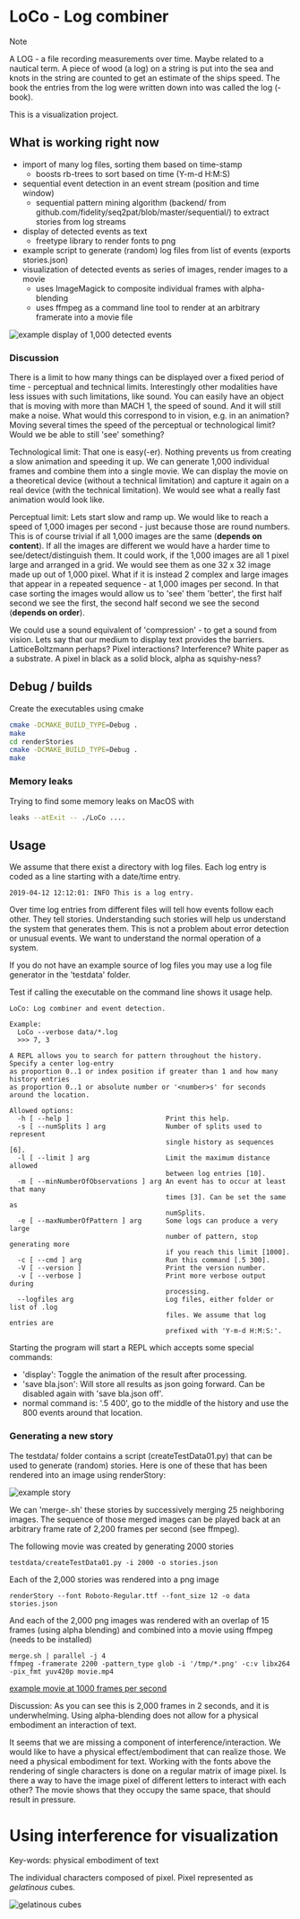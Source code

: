 # LoCo - Log combiner

> [!NOTE]
> A LOG - a file recording measurements over time. Maybe related to a nautical term. A piece of wood (a log) on a string is put into the sea and knots in the string are counted to get an estimate of the ships speed. The book the entries from the log were written down into was called the log (-book). 

This is a visualization project.

## What is working right now

- import of many log files, sorting them based on time-stamp
  - boosts rb-trees to sort based on time (Y-m-d H:M:S)
- sequential event detection in an event stream (position and time window)
  - sequential pattern mining algorithm (backend/ from github.com/fidelity/seq2pat/blob/master/sequential/) to extract stories from log streams
- display of detected events as text
  - freetype library to render fonts to png
- example script to generate (random) log files from list of events (exports stories.json)
- visualization of detected events as series of images, render images to a movie
  - uses ImageMagick to composite individual frames with alpha-blending
  - uses ffmpeg as a command line tool to render at an arbitrary framerate into a movie file

![example display of 1,000 detected events](https://github.com/HaukeBartsch/LoCo/blob/main/images/14seconds.gif)

### Discussion

There is a limit to how many things can be displayed over a fixed period of time - perceptual and technical limits. Interestingly other modalities have less issues with such limitations, like sound. You can easily have an object that is moving with more than MACH 1, the speed of sound. And it will still make a noise. What would this correspond to in vision, e.g. in an animation? Moving several times the speed of the perceptual or technological limit? Would we be able to still 'see' something?

Technological limit: That one is easy(-er). Nothing prevents us from creating a slow animation and speeding it up. We can generate 1,000 individual frames and combine them into a single movie. We can display the movie on a theoretical device (without a technical limitation) and capture it again on a real device (with the technical limitation). We would see what a really fast animation would look like.

Perceptual limit: Lets start slow and ramp up. We would like to reach a speed of 1,000 images per second - just because those are round numbers. This is of course trivial if all 1,000 images are the same (**depends on content**). If all the images are different we would have a harder time to see/detect/distinguish them. It could work, if the 1,000 images are all 1 pixel large and arranged in a grid. We would see them as one 32 x 32 image made up out of 1,000 pixel. What if it is instead 2 complex and large images that appear in a repeated sequence - at 1,000 images per second. In that case sorting the images would allow us to 'see' them 'better', the first half second we see the first, the second half second we see the second (**depends on order**).

We could use a sound equivalent of 'compression' - to get a sound from vision. Lets say that our medium to display text provides the barriers. LatticeBoltzmann perhaps? Pixel interactions? Interference? White paper as a substrate. A pixel in black as a solid block, alpha as squishy-ness? 


## Debug / builds

Create the executables using cmake

```bash
cmake -DCMAKE_BUILD_TYPE=Debug .
make
cd renderStories
cmake -DCMAKE_BUILD_TYPE=Debug .
make
```

### Memory leaks

Trying to find some memory leaks on MacOS with


```bash
leaks --atExit -- ./LoCo ....
```

## Usage

We assume that there exist a directory with log files. Each log entry is coded as a line starting with a date/time entry.

```
2019-04-12 12:12:01: INFO This is a log entry.
```

Over time log entries from different files will tell how events follow each other. They tell stories. Understanding such stories will help us understand the system that generates them. This is not a problem about error detection or unusual events. We want to understand the normal operation of a system.

If you do not have an example source of log files you may use a log file generator in the 'testdata' folder.

Test if calling the executable on the command line shows it usage help.

```{bash}
LoCo: Log combiner and event detection.

Example:
  LoCo --verbose data/*.log
  >>> 7, 3

A REPL allows you to search for pattern throughout the history. Specify a center log-entry
as proportion 0..1 or index position if greater than 1 and how many history entries
as proportion 0..1 or absolute number or '<number>s' for seconds around the location.

Allowed options:
  -h [ --help ]                        Print this help.
  -s [ --numSplits ] arg               Number of splits used to represent 
                                       single history as sequences [6].
  -l [ --limit ] arg                   Limit the maximum distance allowed 
                                       between log entries [10].
  -m [ --minNumberOfObservations ] arg An event has to occur at least that many
                                       times [3]. Can be set the same as 
                                       numSplits.
  -e [ --maxNumberOfPattern ] arg      Some logs can produce a very large 
                                       number of pattern, stop generating more 
                                       if you reach this limit [1000].
  -c [ --cmd ] arg                     Run this command [.5 300].
  -V [ --version ]                     Print the version number.
  -v [ --verbose ]                     Print more verbose output during 
                                       processing.
  --logfiles arg                       Log files, either folder or list of .log
                                       files. We assume that log entries are 
                                       prefixed with 'Y-m-d H:M:S:'.
```

Starting the program will start a REPL which accepts some special commands:

- 'display': Toggle the animation of the result after processing.
- 'save bla.json': Will store all results as json going forward. Can be disabled again with 'save bla.json off'.
- normal command is: '.5 400', go to the middle of the history and use the 800 events around that location.


### Generating a new story

The testdata/ folder contains a script (createTestData01.py) that can be used to generate (random) stories. Here is one of these that has been rendered into an image using renderStory:

![example story](https://github.com/HaukeBartsch/LoCo/blob/main/images/00000004.png)

We can 'merge-.sh' these stories by successively merging 25 neighboring images. The sequence of those merged images can be played back at an arbitrary frame rate of 2,200 frames per second (see ffmpeg).

The following movie was created by generating 2000 stories

```{bash}
testdata/createTestData01.py -i 2000 -o stories.json
```

Each of the 2,000 stories was rendered into a png image

```{bash}
renderStory --font Roboto-Regular.ttf --font_size 12 -o data stories.json
```

And each of the 2,000 png images was rendered with an overlap of 15 frames (using alpha blending) and combined into a movie using ffmpeg (needs to be installed)

```{bash}
merge.sh | parallel -j 4
ffmpeg -framerate 2200 -pattern_type glob -i '/tmp/*.png' -c:v libx264 -pix_fmt yuv420p movie.mp4
```

[example movie at 1000 frames per second](https://github.com/HaukeBartsch/LoCo/blob/main/images/movie.mp4)

Discussion: As you can see this is 2,000 frames in 2 seconds, and it is underwhelming. Using alpha-blending does not allow for a physical embodiment an interaction of text.

It seems that we are missing a component of interference/interaction. We would like to have a physical effect/embodiment that can realize those. We need a physical embodiment for text. Working with the fonts above the rendering of single characters is done on a regular matrix of image pixel. Is there a way to have the image pixel of different letters to interact with each other? The movie shows that they occupy the same space, that should result in pressure.

# Using interference for visualization

Key-words: physical embodiment of text

The individual characters composed of pixel. Pixel represented as *gelatinous* cubes.

![gelatinous cubes](https://github.com/HaukeBartsch/LoCo/blob/main/images/idea.png)

